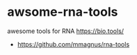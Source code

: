 # awsome-rna-tools
awesome tools for RNA
https://bio.tools/

- https://github.com/mmagnus/rna-tools

